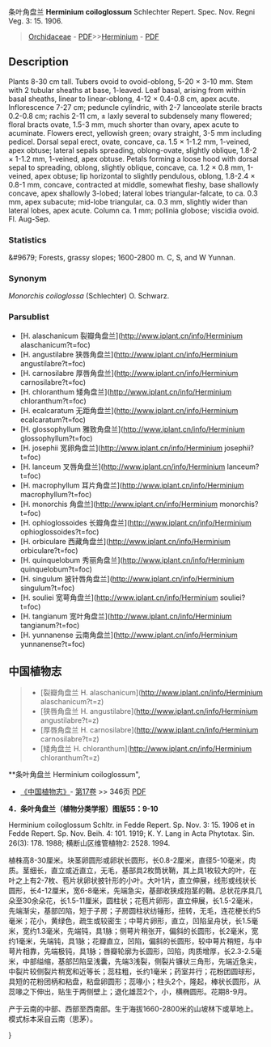条叶角盘兰 **Herminium coiloglossum** Schlechter Repert. Spec. Nov. Regni Veg. 3: 15. 1906.

> [Orchidaceae](http://www.iplant.cn/info/Orchidaceae?t=foc) - [PDF](http://www.iplant.cn/foc/pdf/Orchidaceae.pdf)>>[Herminium](http://www.iplant.cn/info/Herminium?t=foc) - [PDF](http://www.iplant.cn/foc/pdf/Herminium.pdf)

## Description

Plants 8-30 cm tall. Tubers ovoid to ovoid-oblong, 5-20 × 3-10 mm. Stem with 2 tubular sheaths at base, 1-leaved. Leaf basal, arising from within basal sheaths, linear to linear-oblong, 4-12 × 0.4-0.8 cm, apex acute. Inflorescence 7-27 cm; peduncle cylindric, with 2-7 lanceolate sterile bracts 0.2-0.8 cm; rachis 2-11 cm, ± laxly several to subdensely many flowered; floral bracts ovate, 1.5-3 mm, much shorter than ovary, apex acute to acuminate. Flowers erect, yellowish green; ovary straight, 3-5 mm including pedicel. Dorsal sepal erect, ovate, concave, ca. 1.5 × 1-1.2 mm, 1-veined, apex obtuse; lateral sepals spreading, oblong-ovate, slightly oblique, 1.8-2 × 1-1.2 mm, 1-veined, apex obtuse. Petals forming a loose hood with dorsal sepal to spreading, oblong, slightly oblique, concave, ca. 1.2 × 0.8 mm, 1-veined, apex obtuse; lip horizontal to slightly pendulous, oblong, 1.8-2.4 × 0.8-1 mm, concave, contracted at middle, somewhat fleshy, base shallowly concave, apex shallowly 3-lobed; lateral lobes triangular-falcate, to ca. 0.3 mm, apex subacute; mid-lobe triangular, ca. 0.3 mm, slightly wider than lateral lobes, apex acute. Column ca. 1 mm; pollinia globose; viscidia ovoid. Fl. Aug-Sep.

### Statistics
&amp;#9679; Forests, grassy slopes; 1600-2800 m. C, S, and W Yunnan.

### Synonym
*Monorchis coiloglossa* (Schlechter) O. Schwarz.

### Parsublist

* [H.  alaschanicum  裂瓣角盘兰](http://www.iplant.cn/info/Herminium alaschanicum?t=foc)
* [H.  angustilabre  狭唇角盘兰](http://www.iplant.cn/info/Herminium angustilabre?t=foc)
* [H.  carnosilabre  厚唇角盘兰](http://www.iplant.cn/info/Herminium carnosilabre?t=foc)
* [H.  chloranthum  矮角盘兰](http://www.iplant.cn/info/Herminium chloranthum?t=foc)
* [H.  ecalcaratum  无距角盘兰](http://www.iplant.cn/info/Herminium ecalcaratum?t=foc)
* [H.  glossophyllum  雅致角盘兰](http://www.iplant.cn/info/Herminium glossophyllum?t=foc)
* [H.  josephii  宽卵角盘兰](http://www.iplant.cn/info/Herminium josephii?t=foc)
* [H.  lanceum  叉唇角盘兰](http://www.iplant.cn/info/Herminium lanceum?t=foc)
* [H.  macrophyllum  耳片角盘兰](http://www.iplant.cn/info/Herminium macrophyllum?t=foc)
* [H.  monorchis  角盘兰](http://www.iplant.cn/info/Herminium monorchis?t=foc)
* [H.  ophioglossoides  长瓣角盘兰](http://www.iplant.cn/info/Herminium ophioglossoides?t=foc)
* [H.  orbiculare  西藏角盘兰](http://www.iplant.cn/info/Herminium orbiculare?t=foc)
* [H.  quinquelobum  秀丽角盘兰](http://www.iplant.cn/info/Herminium quinquelobum?t=foc)
* [H.  singulum  披针唇角盘兰](http://www.iplant.cn/info/Herminium singulum?t=foc)
* [H.  souliei  宽萼角盘兰](http://www.iplant.cn/info/Herminium souliei?t=foc)
* [H.  tangianum  宽叶角盘兰](http://www.iplant.cn/info/Herminium tangianum?t=foc)
* [H.  yunnanense  云南角盘兰](http://www.iplant.cn/info/Herminium yunnanense?t=foc)


## 中国植物志

> * [裂瓣角盘兰  H.  alaschanicum](http://www.iplant.cn/info/Herminium alaschanicum?t=z)
> * [狭唇角盘兰  H.  angustilabre](http://www.iplant.cn/info/Herminium angustilabre?t=z)
> * [厚唇角盘兰  H.  carnosilabre](http://www.iplant.cn/info/Herminium carnosilabre?t=z)
> * [矮角盘兰  H.  chloranthum](http://www.iplant.cn/info/Herminium chloranthum?t=z)


**条叶角盘兰 Herminium coiloglossum",

* [《中国植物志》](http://www.iplant.cn/frps)- [第17卷](http://www.iplant.cn/frps/vol/17) >> 346页 [PDF](http://www.iplant.cn/frps/pdf/17/346.pdf)


**4．条叶角盘兰（植物分类学报）图版55：9-10**

Herminium coiloglossum Schltr. in Fedde Repert. Sp. Nov. 3: 15. 1906 et in Fedde Repert. Sp. Nov. Beih. 4: 101. 1919; K. Y. Lang in Acta Phytotax. Sin. 26(3): 178. 1988; 横断山区维管植物2: 2528. 1994.

植株高8-30厘米。块茎卵圆形或卵状长圆形，长0.8-2厘米，直径5-10毫米，肉质。茎细长，直立或近直立，无毛，基部具2枚筒状鞘，其上具1枚较大的叶，在叶之上有2-7枚、苞片状卵状披针形的小叶。大叶1片，直立伸展，线形或线状长圆形，长4-12厘米，宽6-8毫米，先端急尖，基部收狭成抱茎的鞘。总状花序具几朵至30余朵花，长1.5-11厘米，圆柱状；花苞片卵形，直立伸展，长1.5-2毫米，先端渐尖，基部凹陷，短于子房；子房圆柱状纺锤形，扭转，无毛，连花梗长约5毫米；花小，黄绿色，疏生或较密生；中萼片卵形，直立，凹陷呈舟状，长1.5毫米，宽约1.3毫米，先端钝，具1脉；侧萼片稍张开，偏斜的长圆形，长2毫米，宽约1毫米，先端钝，具1脉；花瓣直立，凹陷，偏斜的长圆形，较中萼片稍短，与中萼片相靠，先端极钝，具1脉；唇瓣轮廓为长圆形，凹陷，肉质增厚，长2.3-2.5毫米，中部缢缩，基部凹陷呈浅囊，先端3浅裂，侧裂片镰状三角形，先端近急尖，中裂片较侧裂片稍宽和近等长；蕊柱粗，长约1毫米；药室并行；花粉团圆球形，具短的花粉团柄和粘盘，粘盘卵圆形；蕊喙小；柱头2个，隆起，棒状长圆形，从蕊喙之下伸出，贴生于两侧壁上；退化雄蕊2个，小，横椭圆形。花期8-9月。

产于云南的中部、西部至西南部。生于海拔1660-2800米的山坡林下或草地上。模式标本采自云南（思茅）。

}